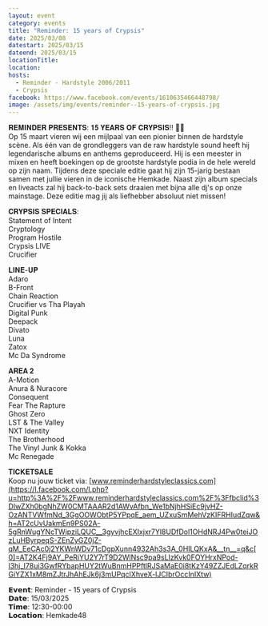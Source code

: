 ```yaml
---
layout: event
category: events
title: "Reminder: 15 years of Crypsis"
date: 2025/03/08
datestart: 2025/03/15
dateend: 2025/03/15
locationTitle:
location:
hosts:
  - Reminder - Hardstyle 2006/2011
  - Crypsis
facebook: https://www.facebook.com/events/1610635466448798/
image: /assets/img/events/reminder--15-years-of-crypsis.jpg
---
```


𝐑𝐄𝐌𝐈𝐍𝐃𝐄𝐑 𝐏𝐑𝐄𝐒𝐄𝐍𝐓𝐒: 𝟏𝟓 𝐘𝐄𝐀𝐑𝐒 𝐎𝐅 𝐂𝐑𝐘𝐏𝐒𝐈𝐒!! 🦎💥  
Op 15 maart vieren wij een mijlpaal van een pionier binnen de hardstyle scène. Als één van de grondleggers van de raw hardstyle sound heeft hij legendarische albums en anthems geproduceerd. Hij is een meester in mixen en heeft boekingen op de grootste hardstyle podia in de hele wereld op zijn naam. Tijdens deze speciale editie gaat hij zijn 15-jarig bestaan samen met jullie vieren in de iconische Hemkade. Naast zijn album specials en liveacts zal hij back-to-back sets draaien met bijna alle dj's op onze mainstage. Deze editie mag jij als liefhebber absoluut niet missen!

𝐂𝐑𝐘𝐏𝐒𝐈𝐒 𝐒𝐏𝐄𝐂𝐈𝐀𝐋𝐒:  
Statement of Intent  
Cryptology  
Program Hostile  
Crypsis LIVE  
Crucifier

𝐋𝐈𝐍𝐄-𝐔𝐏  
Adaro  
B-Front  
Chain Reaction  
Crucifier vs Tha Playah  
Digital Punk  
Deepack  
Divato  
Luna  
Zatox  
Mc Da Syndrome

𝐀𝐑𝐄𝐀 𝟐  
A-Motion  
Anura & Nuracore  
Consequent  
Fear The Rapture  
Ghost Zero  
LST & The Valley  
NXT Identity  
The Brotherhood  
The Vinyl Junk & Kokka  
Mc Renegade

𝐓𝐈𝐂𝐊𝐄𝐓𝐒𝐀𝐋𝐄  
Koop nu jouw ticket via: [www.reminderhardstyleclassics.com](https://l.facebook.com/l.php?u=http%3A%2F%2Fwww.reminderhardstyleclassics.com%2F%3Ffbclid%3DIwZXh0bgNhZW0CMTAAAR2d1AWvAfbn_We1bNjhHSiEc9jvHZ-OzANTVWfmNd_3GgOOWObtP5YPpqE_aem_UZxuSmMehVzKIFRHIudZqw&h=AT2cUvUakmEn9PS02A-5gRnWugYNcTWipziLQUC__3gyvjhcEXIxjxr7Yl8UDfDol1OHdNRJ4Pw0teiJOzLuHByrpeqS-ZEnZyGZ0jZ-qM_EeCAc0j2YKWnWDv71cDgpXunn4932Ah3s3A_0HILQKxA&__tn__=q&c[0]=AT2K4Fj9AY_PeRiYU2Y7rT9D2WlNsc9pa9sLIzKvk0FOYHrxNPod-l3hj_I78ui3GwfRYbapHUY2tWuBnmHPPftlRJSaMaE0i8tKzY49ZZJEdLZqrkRGiYZX1xM8mZJtrJhAhEJk6j3mUPqcIXhveX-lJCIbrOccInIXtw)

𝗘𝘃𝗲𝗻𝘁: Reminder - 15 years of Crypsis  
𝗗𝗮𝘁𝗲: 15/03/2025  
𝗧𝗶𝗺𝗲: 12:30-00:00  
𝗟𝗼𝗰𝗮𝘁𝗶𝗼𝗻: Hemkade48
